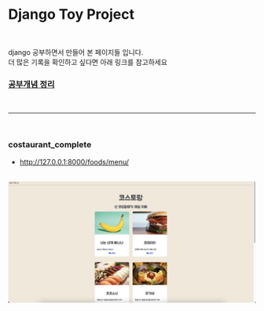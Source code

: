 # Django Toy Project

<br>

<p> django 공부하면서 만들어 본 페이지들 입니다. <br>
더 많은 기록을 확인하고 싶다면 아래 링크를 참고하세요</p>

### [공부개념 정리](https://github.com/seohyeon2/Django-Toy-Project/wiki)        

<br>

---------------------------------------------------------------------

<br>

### costaurant_complete
* http://127.0.0.1:8000/foods/menu/
<br>
<img width="900" src="https://github.com/seohyeon2/Django-Toy-Project/blob/master/wiki_img/main.png">
